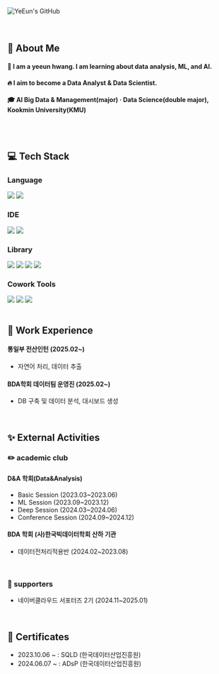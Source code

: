 <div class="header">
      <img src="https://capsule-render.vercel.app/api?type=transparent&fontColor=F5C0CA&text=YeEun's%20GitHub%20&height=150&fontSize=60&descAlignY=75&descAlign=60" alt="YeEun's GitHub">
    </div>
  <br/>
  <br/>

<div>
  <!--Body-->
  
  ## 👀 About Me
  #### :raising_hand: I am a yeeun hwang. I am learning about data analysis, ML, and AI.<br/>
  #### :fire: I aim to become a  Data Analyst & Data Scientist.<br/>
  #### :mortar_board: AI Big Data & Management(major) · Data Science(double major), Kookmin University(KMU)
  <br/>
  <br/>
  
  ## :computer: Tech Stack
  ### Language
  <!--Python-->
  <img src="https://img.shields.io/badge/Python-3776AB?style=flat-square&logo=Python&logoColor=white"/>
  <!--MySQL-->
  <img src="https://img.shields.io/badge/MySQL-4479A1?style=flat-square&logo=MySQL&logoColor=white"/>
  <br/>

  ### IDE
  <!--Jupyter-->
  <img src="https://img.shields.io/badge/Jupyter-F37626?style=flat-square&logo=jupyter&logoColor=white"/>
  <!--VScode-->
  <img src="https://img.shields.io/badge/VScode-009FD9?style=flat-square&logo=VScode&logoColor=white"/>
   <br/>
  
  ### Library
  <!--PyTorch-->
  <img src="https://img.shields.io/badge/PyTorch-EE4C2C?style=flat-square&logo=PyTorch&logoColor=white"/>
  <!--Selenium-->
  <img src="https://img.shields.io/badge/Selenium-43B02A?style=flat-square&logo=Selenium&logoColor=white"/>
  <!--Numpy-->
  <img src="https://img.shields.io/badge/Numpy-013243?style=flat-square&logo=Numpy&logoColor=white"/>
  <!--Pandas-->
  <img src="https://img.shields.io/badge/Pandas-150458?style=flat-square&logo=Pandas&logoColor=white"/>
  <br/>

  ### Cowork Tools
  <!--Notion-->
  <img src="https://img.shields.io/badge/Notion-000000?style=flat-square&logo=Notion&logoColor=white"/>
  <!--GitHub-->
  <img src="https://img.shields.io/badge/GitHub-181717?style=flat-square&logo=GitHub&logoColor=white"/>
  <!--Slack-->
  <img src="https://img.shields.io/badge/Slack-4A154B?style=flat-square&logo=Slack&logoColor=white"/>
  
  <br/>
  <br/>

  ## :office: Work Experience
  #### 통일부 전산인턴 (2025.02~)
  - 자연어 처리, 데이터 추출 <br/>
  
  #### BDA학회 데이터팀 운영진 (2025.02~)
  - DB 구축 및 데이터 분석, 대시보드 생성
  
  <br/>

  ## :sparkles: External Activities
  ### :pencil2: academic club
  #### D&A 학회(Data&Analysis)
  - Basic Session (2023.03~2023.06)
  - ML Session (2023.09~2023.12)
  - Deep Session (2024.03~2024.06)
  - Conference Session (2024.09~2024.12)

  #### BDA 학회 (사)한국빅데이터학회 산하 기관
  - 데이터전처리적용반 (2024.02~2023.08)
  <br/>

  ### :information_desk_person: supporters
  - 네이버클라우드 서포터즈 2기 (2024.11~2025.01)
  <br/>

  ## :scroll: Certificates
  - 2023.10.06 ~ : SQLD (한국데이터산업진흥원)
  - 2024.06.07 ~ : ADsP (한국데이터산업진흥원)
  <br/>
  
</div>

<!--
**Jiyu-Kim/Jiyu-Kim** is a ✨ _special_ ✨ repository because its `README.md` (this file) appears on your GitHub profile.

Here are some ideas to get you started:
- Hi there 👋
- 🔭 I’m currently working on ...
- 🌱 I’m currently learning ...
- 👯 I’m looking to collaborate on ...
- 🤔 I’m looking for help with ...
- 💬 Ask me about ...
- 📫 How to reach me: ...
- 😄 Pronouns: ...
- ⚡ Fun fact: ...
-->
